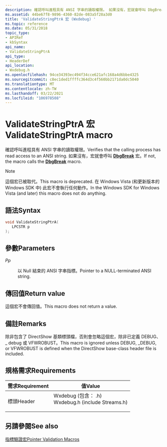 ```yaml
---
description: 確認呼叫進程具有 ANSI 字串的讀取權限。 如果沒有，宏就會呼叫 DbgBreak 宏。
ms.assetid: 44be67f8-9896-4360-82de-083a5f28a3d0
title: 'ValidateStringPtrA 宏 (Wxdebug) '
ms.topic: reference
ms.date: 05/31/2018
topic_type:
- APIRef
- kbSyntax
api_name:
- ValidateStringPtrA
api_type:
- HeaderDef
api_location:
- Wxdebug.h
ms.openlocfilehash: 94ce34393ec494f34cce621afc168a4d6bbe4325
ms.sourcegitcommit: c8ec1ded1ffffc364d3c4f560bb2171da0dc5040
ms.translationtype: MT
ms.contentlocale: zh-TW
ms.lasthandoff: 03/22/2021
ms.locfileid: "106978508"
---
```

# <a name="validatestringptra-macro"></a><span data-ttu-id="3bc60-104">ValidateStringPtrA 宏</span><span class="sxs-lookup"><span data-stu-id="3bc60-104">ValidateStringPtrA macro</span></span>

<span data-ttu-id="3bc60-105">確認呼叫進程具有 ANSI 字串的讀取權限。</span><span class="sxs-lookup"><span data-stu-id="3bc60-105">Verifies that the calling process has read access to an ANSI string.</span></span> <span data-ttu-id="3bc60-106">如果沒有，宏就會呼叫 [**DbgBreak**](dbgbreak.md) 宏。</span><span class="sxs-lookup"><span data-stu-id="3bc60-106">If not, the macro calls the [**DbgBreak**](dbgbreak.md) macro.</span></span>

> [!Note]  
> <span data-ttu-id="3bc60-107">這個宏已被取代。</span><span class="sxs-lookup"><span data-stu-id="3bc60-107">This macro is deprecated.</span></span> <span data-ttu-id="3bc60-108">在 Windows Vista (和更新版本的 Windows SDK 中) 此宏不會執行任何動作。</span><span class="sxs-lookup"><span data-stu-id="3bc60-108">In the Windows SDK for Windows Vista (and later) this macro does not do anything.</span></span>

 

## <a name="syntax"></a><span data-ttu-id="3bc60-109">語法</span><span class="sxs-lookup"><span data-stu-id="3bc60-109">Syntax</span></span>


```C++
void ValidateStringPtrA(
   LPCSTR p
);
```



## <a name="parameters"></a><span data-ttu-id="3bc60-110">參數</span><span class="sxs-lookup"><span data-stu-id="3bc60-110">Parameters</span></span>

<dl> <dt>

<span data-ttu-id="3bc60-111">*P*</span><span class="sxs-lookup"><span data-stu-id="3bc60-111">*p*</span></span> 
</dt> <dd>

<span data-ttu-id="3bc60-112">以 Null 結束的 ANSI 字串指標。</span><span class="sxs-lookup"><span data-stu-id="3bc60-112">Pointer to a NULL-terminated ANSI string.</span></span>

</dd> </dl>

## <a name="return-value"></a><span data-ttu-id="3bc60-113">傳回值</span><span class="sxs-lookup"><span data-stu-id="3bc60-113">Return value</span></span>

<span data-ttu-id="3bc60-114">這個宏不會傳回值。</span><span class="sxs-lookup"><span data-stu-id="3bc60-114">This macro does not return a value.</span></span>

## <a name="remarks"></a><span data-ttu-id="3bc60-115">備註</span><span class="sxs-lookup"><span data-stu-id="3bc60-115">Remarks</span></span>

<span data-ttu-id="3bc60-116">除非包含了 DirectShow 基類標頭檔，否則會忽略這個宏，除非已定義 DEBUG、 \_ debug 或 VFWROBUST。</span><span class="sxs-lookup"><span data-stu-id="3bc60-116">This macro is ignored unless DEBUG, \_DEBUG, or VFWROBUST is defined when the DirectShow base-class header file is included.</span></span>

## <a name="requirements"></a><span data-ttu-id="3bc60-117">規格需求</span><span class="sxs-lookup"><span data-stu-id="3bc60-117">Requirements</span></span>



| <span data-ttu-id="3bc60-118">需求</span><span class="sxs-lookup"><span data-stu-id="3bc60-118">Requirement</span></span> | <span data-ttu-id="3bc60-119">值</span><span class="sxs-lookup"><span data-stu-id="3bc60-119">Value</span></span> |
|-------------------|----------------------------------------------------------------------------------------------------------|
| <span data-ttu-id="3bc60-120">標頭</span><span class="sxs-lookup"><span data-stu-id="3bc60-120">Header</span></span><br/> | <dl> <span data-ttu-id="3bc60-121"><dt>Wxdebug (包含： .h) </dt></span><span class="sxs-lookup"><span data-stu-id="3bc60-121"><dt>Wxdebug.h (include Streams.h)</dt></span></span> </dl> |



## <a name="see-also"></a><span data-ttu-id="3bc60-122">另請參閱</span><span class="sxs-lookup"><span data-stu-id="3bc60-122">See also</span></span>

<dl> <dt>

[<span data-ttu-id="3bc60-123">指標驗證宏</span><span class="sxs-lookup"><span data-stu-id="3bc60-123">Pointer Validation Macros</span></span>](pointer-validation-macros.md)
</dt> </dl>

 

 




